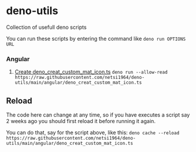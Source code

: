 # deno-utils

Collection of usefull deno scripts

You can run these scripts by entering the command like `deno run OPTIONS URL`

### Angular

1. [Create deno_creat_custom_mat_icon.ts](https://github.com/netsi1964/deno-utils/blob/main/angular/deno_creat_custom_mat_icon.md) `deno run --allow-read https://raw.githubusercontent.com/netsi1964/deno-utils/main/angular/deno_creat_custom_mat_icon.ts`

## Reload 
The code here can change at any time, so if you have executes a script say 2 weeks ago you should first reload it before running it again.

You can do that, say for the script above, like this: `deno cache --reload  https://raw.githubusercontent.com/netsi1964/deno-utils/main/angular/deno_creat_custom_mat_icon.ts`
